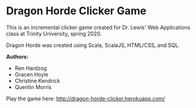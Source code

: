 # Dragon Horde Clicker Game

This is an incremental clicker game created for Dr. Lewis' Web Applications class at Trinity University, spring 2020.

Dragon Horde was created using Scala, ScalaJS, HTML/CSS, and SQL. 

<b>Authors:</b>
  - Ren Hardzog
  - Gracen Hoyle
  - Christine Kendrick
  - Quentin Morris
  
Play the game here: http://dragon-horde-clicker.herokuapp.com/
